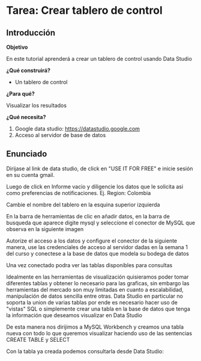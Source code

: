 # Tarea: Crear tablero de control

## Introducción

**Objetivo**

En este tutorial aprenderá a crear un tablero de control usando Data Studio

**¿Qué construirá?**
- Un tablero de control

**¿Para qué?**

Visualizar los resultados

**¿Qué necesita?**

1. Google data studio: https://datastudio.google.com
2. Acceso al servidor de base de datos

## Enunciado
Dirijase al link de data studio, de click en "USE IT FOR FREE" e inicie sesión en su cuenta gmail.

Luego de click en Informe vacio y diligencie los datos que le solicita asi como preferencias de notificaciones. Ej. Region: Colombia

Cambie el nombre del tablero en la esquina superior izquierda

En la barra de herramientas de clic en añadir datos, en la barra de busqueda que aparece digite mysql y seleccione el conector de MySQL que observa en la siguiente imagen

Autorize el acceso a los datos y configure el  conector de la siguiente manera, use las credenciales de acceso al servidor dadas en la semana 1 del curso y conectese a la base de datos que modela su bodega de datos

Una vez conectado podra ver las tablas disponibles para consultas


Idealmente en las herramientas de visualización quisieramos poder tomar diferentes tablas y obtener lo necesario para las graficas, sin embargo las herramientas del mercado son muy limitadas en cuanto a escalabilidad, manipulación de datos sencilla entre otras. Data Studio en particular no soporta la union de varias tablas por ende es necesario hacer uso de "vistas" SQL o simplemente crear una tabla en la base de datos que tenga la información que deseamos visualizar en Data Studio

De esta manera nos dirijimos a MySQL Workbench y creamos una tabla nueva con todo lo que queremos visualizar haciendo uso de las sentencias CREATE TABLE y SELECT

Con la tabla ya creada podemos consultarla desde Data Studio:

